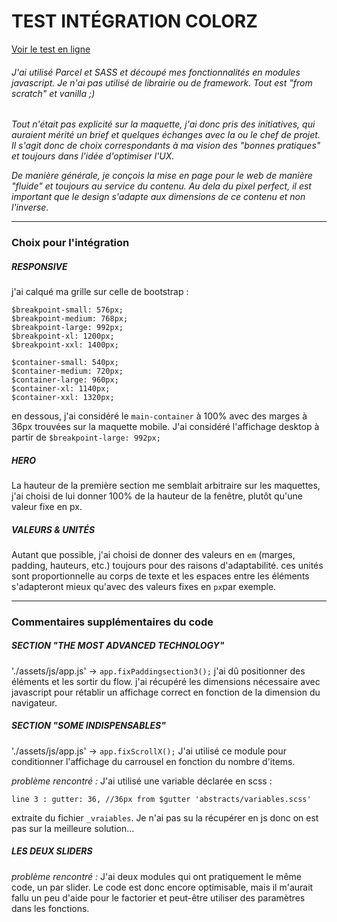# TEST INTÉGRATION  COLORZ

[Voir le test en ligne](https://colorz.loictran.com/)

###### J'ai utilisé Parcel et SASS et découpé mes fonctionnalités en modules javascript. Je n'ai pas utilisé de librairie ou de framework. Tout est "from scratch" et vanilla ;)

_Tout n'était pas explicité sur la maquette, j'ai donc pris des initiatives, qui auraient mérité un brief et quelques échanges avec la ou le chef de projet. Il s'agit donc de choix correspondants à ma vision des "bonnes pratiques" et toujours dans l'idée d'optimiser l'UX._

_De manière générale, je conçois la mise en page pour le web de manière "fluide" et toujours au service du contenu. Au dela du pixel perfect, il est important que le design s'adapte aux dimensions de ce contenu et non l'inverse._
***
### Choix pour l'intégration
##### RESPONSIVE
j'ai calqué ma grille sur celle de bootstrap :

```
$breakpoint-small: 576px;
$breakpoint-medium: 768px;
$breakpoint-large: 992px;
$breakpoint-xl: 1200px;
$breakpoint-xxl: 1400px;

$container-small: 540px;
$container-medium: 720px;
$container-large: 960px;
$container-xl: 1140px;
$container-xxl: 1320px;
```

en dessous, j'ai considéré le ```main-container``` à 100% avec des marges à 36px trouvées sur la maquette mobile.
J'ai considéré l'affichage desktop à partir de ```$breakpoint-large: 992px;```

##### HERO

La hauteur de la première section me semblait arbitraire sur les maquettes, j'ai choisi de lui donner 100% de la hauteur de la fenêtre, plutôt qu'une valeur fixe en px.

##### VALEURS & UNITÉS

Autant que possible, j'ai choisi de donner des valeurs en ```em``` (marges, padding, hauteurs, etc.) toujours pour des raisons d'adaptabilité. ces unités sont proportionnelle au corps de texte et les espaces entre les éléments s'adapteront mieux qu'avec des valeurs fixes en ```px```par exemple.
***
### Commentaires supplémentaires du code

##### SECTION "THE MOST ADVANCED TECHNOLOGY"
'./assets/js/app.js' -> ```app.fixPaddingsection3();```
j'ai dû positionner des éléments et les sortir du flow. j'ai récupéré les dimensions nécessaire avec javascript pour rétablir un affichage correct en fonction de la dimension du navigateur.

##### SECTION "SOME INDISPENSABLES"
'./assets/js/app.js' -> ```app.fixScrollX();```
J'ai utilisé ce module pour conditionner l'affichage du carrousel en fonction du nombre d'items.

_problème rencontré :_
J'ai utilisé une variable déclarée en scss : 
``` 
line 3 : gutter: 36, //36px from $gutter 'abstracts/variables.scss'
```
extraite du fichier ```_vraiables```. Je n'ai pas su la récupérer en js donc on est pas sur la meilleure solution...

##### LES DEUX SLIDERS
_problème rencontré :_
J'ai deux modules qui ont pratiquement le même code, un par slider. Le code est donc encore optimisable, mais il m'aurait fallu un peu d'aide pour le factorier et peut-être utiliser des paramètres dans les fonctions.
